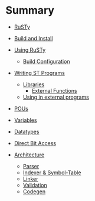 # Summary

- [RuSTy](./intro_1.md)
- [Build and Install](./build_and_install.md)
- [Using RuSTy](./using_rusty.md)
  - [Build Configuration](using_rusty/build_configuration.md)
- [Writing ST Programs]()
  - [Libraries](libraries.md)
    - [External Functions](libraries/external_functions.md)
  - [Using in external programs]()

- [POUs](./pous.md)
- [Variables](./variables.md)
- [Datatypes](./datatypes.md)
- [Direct Bit Access](./direct_variables.md)
- [Architecture](./arch/architecture.md)
  - [Parser](./arch/parser.md)
  - [Indexer & Symbol-Table](./arch/indexer.md)
  - [Linker](./arch/linker.md)
  - [Validation](./arch/validation.md)
  - [Codegen](./arch/codegen.md)

